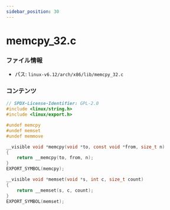 ```yaml
---
sidebar_position: 30
---
```

# memcpy_32.c

### ファイル情報

- パス: `linux-v6.12/arch/x86/lib/memcpy_32.c`

### コンテンツ

```c
// SPDX-License-Identifier: GPL-2.0
#include <linux/string.h>
#include <linux/export.h>

#undef memcpy
#undef memset
#undef memmove

__visible void *memcpy(void *to, const void *from, size_t n)
{
	return __memcpy(to, from, n);
}
EXPORT_SYMBOL(memcpy);

__visible void *memset(void *s, int c, size_t count)
{
	return __memset(s, c, count);
}
EXPORT_SYMBOL(memset);

```
